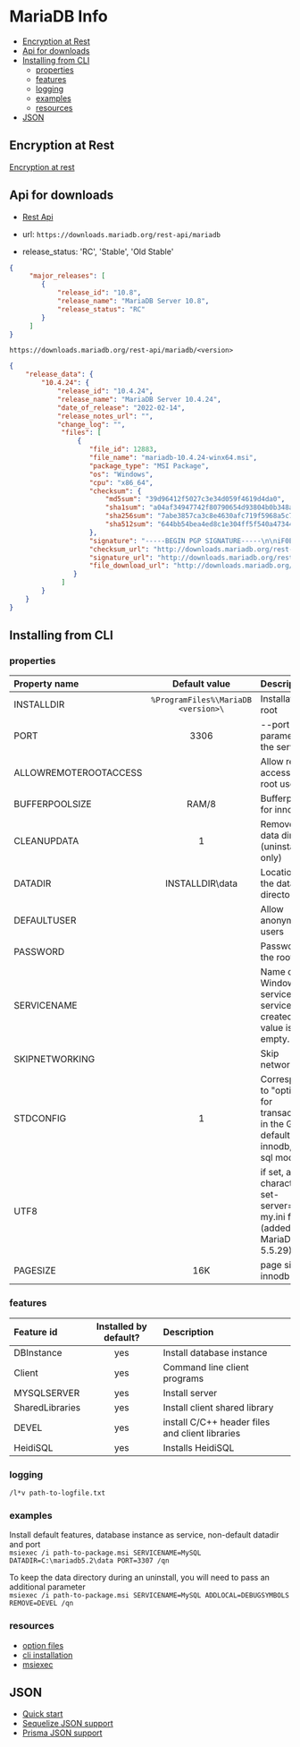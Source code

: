 # MariaDB Info


- [Encryption at Rest](#encryption-at-rest)
- [Api for downloads](#api-for-downloads)
- [Installing from CLI](#installing-from-cli)
  - [properties](#properties)
  - [features](#features)
  - [logging](#logging)
  - [examples](#examples)
  - [resources](#resources)
- [JSON](#json)


## Encryption at Rest

[Encryption at rest](./maria-encryption-rest.md)


## Api for downloads

- [Rest Api](https://mariadb.org/downloads-rest-api/)

- url: `https://downloads.mariadb.org/rest-api/mariadb`
- release_status: 'RC', 'Stable', 'Old Stable'
```json
{
     "major_releases": [
        {
            "release_id": "10.8",
            "release_name": "MariaDB Server 10.8",
            "release_status": "RC"
        }
     ]
}
```

`https://downloads.mariadb.org/rest-api/mariadb/<version>`
```json
{
    "release_data": {
        "10.4.24": {
            "release_id": "10.4.24",
            "release_name": "MariaDB Server 10.4.24",
            "date_of_release": "2022-02-14",
            "release_notes_url": "",
            "change_log": "",
             "files": [
                 {
                    "file_id": 12883,
                    "file_name": "mariadb-10.4.24-winx64.msi",
                    "package_type": "MSI Package",
                    "os": "Windows",
                    "cpu": "x86_64",
                    "checksum": {
                        "md5sum": "39d96412f5027c3e34d059f4619d4da0",
                        "sha1sum": "a04af34947742f80790654d93804b0b348a66688",
                        "sha256sum": "7abe3857ca3c8e4630afc719f5968a5c7976b1f31d994ec7a09bc2cd5b4af740",
                        "sha512sum": "644bb54bea4ed8c1e304ff5f540a473447abbc8ea863e635af771a369e78877b84fe489e719fe4e5589757cec121859d46e311fe4b1f291c1281289133a006b8"
                    },
                    "signature": "-----BEGIN PGP SIGNATURE-----\n\niF0EABECAB0WIQQZk2nlQEvV/H0v5DvLywgqG7lD2wUCYgb3DAAKCRDLywgqG7lD\n21IbAKChtzEaFEX+fYpa4eLFQDxDKG8p/wCeIb49stiQ1dTVFf94fTTuGD4IS4c=\n=sjHr\n-----END PGP SIGNATURE-----\n",
                    "checksum_url": "http://downloads.mariadb.org/rest-api/mariadb/10.4.24/mariadb-10.4.24-winx64.msi/checksum/",
                    "signature_url": "http://downloads.mariadb.org/rest-api/mariadb/10.4.24/mariadb-10.4.24-winx64.msi/signature/",
                    "file_download_url": "http://downloads.mariadb.org/rest-api/mariadb/10.4.24/mariadb-10.4.24-winx64.msi"
                }
             ]
        }
    }
}
```



## Installing from CLI


### properties

| Property name         |            Default value            | Description                                                                                   |
| :-------------------- | :---------------------------------: | :-------------------------------------------------------------------------------------------- |
| INSTALLDIR            | `%ProgramFiles%\MariaDB <version>\` | Installation root                                                                             |
| PORT                  |                3306                 | --port parameter for the server                                                               |
| ALLOWREMOTEROOTACCESS |                                     | Allow remote access for root user                                                             |
| BUFFERPOOLSIZE        |                RAM/8                | Bufferpoolsize for innodb                                                                     |
| CLEANUPDATA           |                  1                  | Remove the data directory (uninstall only)                                                    |
| DATADIR               |           INSTALLDIR\data           | Location of the data directory                                                                |
| DEFAULTUSER           |                                     | Allow anonymous users                                                                         |
| PASSWORD              |                                     | Password of the root user                                                                     |
| SERVICENAME           |                                     | Name of the Windows service. A service is not created if this value is empty.                 |
| SKIPNETWORKING        |                                     | Skip networking                                                                               |
| STDCONFIG             |                  1                  | Corresponds to "optimize for transactions" in the GUI, default engine innodb, strict sql mode |
| UTF8                  |                                     | if set, adds character-set-server=utf8 to my.ini file (added in MariaDB 5.5.29)               |
| PAGESIZE              |                 16K                 | page size for innodb                                                                          |


### features

| Feature id      | Installed by default? | Description                                     |
| :-------------- | :-------------------: | :---------------------------------------------- |
| DBInstance      |          yes          | Install database instance                       |
| Client          |          yes          | Command line client programs                    |
| MYSQLSERVER     |          yes          | Install server                                  |
| SharedLibraries |          yes          | Install client shared library                   |
| DEVEL           |          yes          | install C/C++ header files and client libraries |
| HeidiSQL        |          yes          | Installs HeidiSQL                               |


### logging

`/l*v path-to-logfile.txt`

### examples

Install default features, database instance as service, non-default datadir and port <br>
`msiexec /i path-to-package.msi SERVICENAME=MySQL DATADIR=C:\mariadb5.2\data PORT=3307 /qn`

To keep the data directory during an uninstall, you will need to pass an additional parameter <br>
`msiexec /i path-to-package.msi SERVICENAME=MySQL ADDLOCAL=DEBUGSYMBOLS REMOVE=DEVEL /qn`

### resources

- [option files](https://mariadb.com/kb/en/configuring-mariadb-with-option-files/)
- [cli installation](https://mariadb.com/kb/en/installing-mariadb-msi-packages-on-windows/#silent-installation)
- [msiexec](https://docs.microsoft.com/en-us/windows-server/administration/windows-commands/msiexec)


## JSON

- [Quick start](https://mariadb.com/resources/blog/using-json-in-mariadb/)
- [Sequelize JSON support](https://sequelize.org/docs/v6/other-topics/other-data-types/#json--sqlite--mysql--mariadb-and-postgresql-only-)
- [Prisma JSON support](https://www.prisma.io/docs/concepts/components/prisma-client/working-with-fields/working-with-json-fields)
